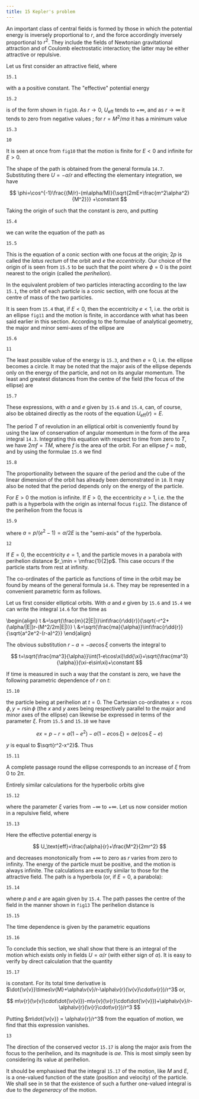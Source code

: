 ```yaml
---
title: 15 Kepler's problem
---
```


An important class of central fields is formed by those in which the potential energy is inversely proportional to $r$, and the force accordingly inversely proportional to $r^2$. They include the fields of Newtonian gravitational attraction and of Coulomb electrostatic interaction; the latter may be either attractive or repulsive.

Let us first consider an attractive field, where

```load
15.1
```

with a a positive constant. The "effective" potential energy

```load
15.2
```

is of the form shown in `fig10`. As $r\to 0$, $U_\text{eff}$ tends to $+\infty$, and as $r\to \infty$ it tends to zero from negative values ; for $r = M^2/m\alpha$ it has a minimum value

```load
15.3
```

```fig
10
```

It is seen at once from `fig10` that the motion is finite for $E <0$ and infinite for $E > 0$.

The shape of the path is obtained from the general formula `14.7`. Substituting there $U=-\alpha/r$ and effecting the elementary integration, we have

$$
\phi=\cos^{-1}\frac{(M/r)-(m\alpha/M)}{\sqrt{2mE+\frac{m^2\alpha^2}{M^2}}}
+\constant
$$

Taking the origin of such that the constant is zero, and putting

```load
15.4
```

we can write the equation of the path as

```load
15.5
```

This is the equation of a conic section with one focus at the origin; $2p$ is called the *latus rectum* of the orbit and $e$ the *eccentricity*. Our choice of the origin of is seen from `15.5` to be such that the point where $\phi = 0$ is the point nearest to the origin (called the *perihelion*).

In the equivalent problem of two particles interacting according to the law `15.1`, the orbit of each particl$e$ is a conic section, with one focus at the centre of mass of the two particles.

It is seen from `15.4` that, if $E\lt 0$, then the eccentricity $e \lt 1$, i.e. the orbit is an ellipse `fig11` and the motion is finite, in accordance with what has been said earlier in this section. According to the formulae of analytical geometry, the major and minor semi-axes of the ellipse are

```load
15.6
```

```fig
11
```

The least possible value of the energy is `15.3`, and then $e = 0$, i.e. the ellipse becomes a circle. It may be noted that the major axis of the ellipse depends only on the energy of the particle, and not on its angular momentum. The least and greatest distances from the centre of the field (the focus of the ellipse) are

```load
15.7
```

These expressions, with $a$ and $e$ given by `15.6` and `15.4`, can, of course, also be obtained directly as the roots of the equation $U_\text{eff}(r) = E$.

The period $T$ of revolution in an elliptical orbit is conveniently found by using the law of conservation of angular momentum in the form of the area integral `14.3`. Integrating this equation with respect to time from zero to $T$, we have $2mf = TM$, where $f$ is the area of the orbit. For an ellipse $f = \pi ab$, and by using the formulae `15.6` we find

```load
15.8
```

The proportionality between the square of the period and the cube of the linear dimension of the orbit has already been demonstrated in `10`. It may also be noted that the period depends only on the energy of the particle.

For $E \gt 0$ the motion is infinite. If $E > 0$, the eccentricity $e > 1$, i.e. the the path is a hyperbola with the origin as internal focus `fig12`. The distance of the perihelion from the focus is

```load
15.9
```

where $a = p/(e^2-1) = \alpha/2E$ is the "semi-axis" of the hyperbola.

```fig
12
```

If $E = 0$, the eccentricity $e = 1$, and the particle moves in a parabola with perihelion distance $r_\min = \mfrac{1}{2}p$. This case occurs if the particle starts from rest at infinity.

The co-ordinates of the particle as functions of time in the orbit may be found by means of the general formula `14.6`. They may be represented in a convenient parametric form as follows.

Let us first consider elliptical orbits. With $a$ and $e$ given by `15.6` and `15.4` we can write the integral `14.6` for the time as

\begin{align}
t
&=\sqrt{\frac{m}{2|E|}}\int\frac{r\dd{r}}{\sqrt{-r^2+(\alpha/|E|)r-(M^2/2m|E|)}} \\
&=\sqrt{\frac{ma}{\alpha}}\int\frac{r\dd{r}}{\sqrt{a^2e^2-(r-a)^2}}
\end{align}

The obvious substitution $r-a =-ae\cos\xi$ converts the integral to

$$
t=\sqrt{\frac{ma^3}{\alpha}}\int(1-e\cos\xi)\dd{\xi}=\sqrt{\frac{ma^3}{\alpha}}(\xi-e\sin\xi)+\constant
$$

If time is measured in such a way that the constant is zero, we have the
following parametric dependence of $r$ on $t$:

```load
15.10
```

the particle being at perihelion at $t = 0$. The Cartesian co-ordinates $x = r\cos\phi, y = r \sin\phi$ (the $x$ and $y$ axes being respectively parallel to the major and minor axes of the ellipse) can likewise be expressed in terms of the parameter $\xi$. From `15.5` and `15.10` we have

$$
ex=p-r=a(1-e^2)-a(1-e\cos\xi)=ae(\cos\xi-e)
$$

$y$ is equal to $\sqrt{r^2-x^2}$. Thus

```load
15.11
```

A complete passage round the ellipse corresponds to an increase of $\xi$ from $0$ to $2\pi$.

Entirely similar calculations for the hyperbolic orbits give

```load
15.12
```

where the parameter $\xi$ varies from $-\infty$ to $+\infty$.
Let us now consider motion in a repulsive field, where

```load
15.13
```

Here the effective potential energy is

$$
U_\text{eff}=\frac{\alpha}{r}+\frac{M^2}{2mr^2}
$$

and decreases monotonically from $+\infty$ to zero as $r$ varies from zero to infinity. The energy of the particle must be positive, and the motion is always infinite. The calculations are exactly similar to those for the attractive field.  The path is a hyperbola (or, if $E = 0$, a parabola):

```load
15.14
```

where $p$ and $e$ are again given by `15.4`. The path passes the centre of the field in the manner shown in `fig13` The perihelion distance is

```load
15.15
```

The time dependence is given by the parametric equations

```load
15.16
```

To conclude this section, we shall show that there is an integral of the motion which exists only in fields $U = \alpha/r$ (with either sign of $\alpha$). It is easy to verify by direct calculation that the quantity

```load
15.17
```

is constant. For its total time derivative is $\dot{\v{v}}\times\v{M}+\alpha\v{v}/r-\alpha\v{r}(\v{v}\cdot\v{r})/r^3$ or,

$$
m\v{r}(\v{v}\cdot\dot{\v{v}})-m\v{v}(\v{r}\cdot\dot{\v{v}})+\alpha\v{v}/r-\alpha\v{r}(\v{r}\cdot\v{r})/r^3
$$

Putting $m\dot{\v{v}} = \alpha\v{r}/r^3$ from the equation of motion, we find that this expression vanishes.

```fig
13
```

The direction of the conserved vector `15.17` is along the major axis from the focus to the perihelion, and its magnitude is $\alpha e$. This is most simply seen by considering its value at perihelion.

It should be emphasised that the integral `15.17` of the motion, like $M$ and $E$, is a one-valued function of the state (position and velocity) of the particle.  We shall see in `50` that the existence of such a further one-valued integral is due to the *degeneracy* of the motion.

<!-- PROBLEMS -->
<!-- PROBLEM 1. Find the time dependence of the co-ordinates of a particle with energy E = 0 -->
<!-- moving in a parabola in a field U = -a/r. -->
<!-- SOLUTION. In the integral -->
<!-- we substitute r = M2(1+n2)/2ma = 1p(1+n2), obtaining the following parametric form of -->
<!-- the required dependence: -->
<!-- r=1p(1+n2), -->
<!-- t= -->
<!-- y=pn. -->
<!-- 40 -->
<!-- Integration of the Equations of Motion -->
<!-- §15 -->
<!-- The parameter n varies from - 00 to +00. -->
<!-- PROBLEM 2. Integrate the equations of motion for a particle in a central field -->
<!-- U = - a/r2 (a > 0). -->
<!-- SOLUTION. From formulae (14.6) and (14.7) we have, if and t are appropriately measured, -->
<!-- (a) for E > andM 0 and -->
<!-- (b) for E>0 0nd and M 2/2m a, -->
<!-- (c) for E <0 and Ms1 -->
<!-- In all three cases -->
<!-- In cases (b) and(c) the particle"falls"to the centre along a path which approaches the -->
<!-- origin as -->
<!-- 00. The fall from a given value of r takes place in a finite time, namely -->
<!-- PROBLEM 3. When a small correction SU(r) is added to the potential energy U = -a/r, -->
<!-- the paths of finite motion are no longer closed, and at each revolution the perihelion is dis- -->
<!-- placed through a small angle so. Find 80 when (a) SU = B/r2, (b) SU = y/r3. -->
<!-- SOLUTION. When r varies from rmin to rmax and back, the angle varies by an amount -->
<!-- (14.10), which we write as -->
<!-- in order to avoid the occurrence of spurious divergences. We put U= - -a/r+8U, and -->
<!-- expand the integrand in powers of SU; the zero-order term in the expansion gives 2nr, and -->
<!-- the first-order term gives the required change so: -->
<!-- (1) -->
<!-- where we have changed from the integration over r to one over , along the path of the "un- -->
<!-- perturbed" motion. -->
<!-- In case (a), the integration in (1) is trivial: 80 = -2nBm/M2 = -2nB/ap, where 2p (15.4) -->
<!-- is the latus rectum of the unperturbed ellipse. In case (b) r2SU = y/r and, with 1/r/given by -->
<!-- (15.5), we have 80 = -6naym2/M4 = -6ny/ap2. -->
<!-- §14 -->
<!-- Motion in a central field -->
<!-- 31 -->
<!-- (Fig. 8). Calling this area df, we can write the angular momentum of the par- -->
<!-- ticle as -->
<!-- M = 2mf, -->
<!-- (14.3) -->
<!-- where the derivative f is called the sectorial velocity. Hence the conservation -->
<!-- of angular momentum implies the constancy of the sectorial velocity: in equal -->
<!-- times the radius vector of the particle sweeps out equal areas (Kepler's second -->
<!-- law).t -->
<!-- rdd -->
<!-- dd -->
<!-- 0 -->
<!-- FIG. 8 -->
<!-- The complete solution of the problem of the motion of a particle in a central -->
<!-- field is most simply obtained by starting from the laws of conservation of -->
<!-- energy and angular momentum, without writing out the equations of motion -->
<!-- themselves. Expressing in terms of M from (14.2) and substituting in the -->
<!-- expression for the energy, we obtain -->
<!-- E = = -->
<!-- (14.4) -->
<!-- Hence -->
<!-- (14.5) -->
<!-- or, integrating, -->
<!-- constant. -->
<!-- (14.6) -->
<!-- Writing (14.2) as do = M dt/mr2, substituting dt from (14.5) and integrating, -->
<!-- we find -->
<!-- constant. -->
<!-- (14.7) -->
<!-- Formulae (14.6) and (14.7) give the general solution of the problem. The -->
<!-- latter formula gives the relation between r and , i.e. the equation of the path. -->
<!-- Formula (14.6) gives the distance r from the centre as an implicit function of -->
<!-- time. The angle o, it should be noted, always varies monotonically with time, -->
<!-- since (14.2) shows that & can never change sign. -->
<!-- t The law of conservation of angular momentum for a particle moving in a central field -->
<!-- is sometimes called the area integral. -->
<!-- 32 -->
<!-- Integration of the Equations of Motion -->
<!-- §14 -->
<!-- The expression (14.4) shows that the radial part of the motion can be re- -->
<!-- garded as taking place in one dimension in a field where the "effective poten- -->
<!-- tial energy" is -->
<!-- (14.8) -->
<!-- The quantity M2/2mr2 is called the centrifugal energy. The values of r for which -->
<!-- U(r) -->
<!-- (14.9) -->
<!-- determine the limits of the motion as regards distance from the centre. -->
<!-- When equation (14.9) is satisfied, the radial velocity j is zero. This does not -->
<!-- mean that the particle comes to rest as in true one-dimensional motion, since -->
<!-- the angular velocity o is not zero. The value j = 0 indicates a turning point -->
<!-- of the path, where r(t) begins to decrease instead of increasing, or vice versa. -->
<!-- If the range in which r may vary is limited only by the condition r > rmin, -->
<!-- the motion is infinite: the particle comes from, and returns to, infinity. -->
<!-- If the range of r has two limits rmin and rmax, the motion is finite and the -->
<!-- path lies entirely within the annulus bounded by the circles r = rmax and -->
<!-- r = rmin- This does not mean, however, that the path must be a closed curve. -->
<!-- During the time in which r varies from rmax to rmin and back, the radius -->
<!-- vector turns through an angle Ao which, according to (14.7), is given by -->
<!-- Mdr/r2 -->
<!-- (14.10) -->
<!-- The condition for the path to be closed is that this angle should be a rational -->
<!-- fraction of 2n, i.e. that Ao = 2nm/n, where m and n are integers. In that case, -->
<!-- after n periods, the radius vector of the particle will have made m complete -->
<!-- revolutions and will occupy its original position, so that the path is closed. -->
<!-- Such cases are exceptional, however, and when the form of U(r) is arbitrary -->
<!-- the angle is not a rational fraction of 2nr. In general, therefore, the path -->
<!-- of a particle executing a finite motion is not closed. It passes through the -->
<!-- minimum and maximum distances an infinity of times, and after infinite time -->
<!-- it covers the entire annulus between the two bounding circles. The path -->
<!-- shown in Fig. 9 is an example. -->
<!-- There are only two types of central field in which all finite motions take -->
<!-- place in closed paths. They are those in which the potential energy of the -->
<!-- particle varies as 1/r or as r2. The former case is discussed in §15; the latter -->
<!-- is that of the space oscillator (see §23, Problem 3). -->
<!-- At a turning point the square root in (14.5), and therefore the integrands -->
<!-- in (14.6) and (14.7), change sign. If the angle is measured from the direc- -->
<!-- tion of the radius vector to the turning point, the parts of the path on each -->
<!-- side of that point differ only in the sign of for each value of r, i.e. the path -->
<!-- is symmetrical about the line = 0. Starting, say, from a point where = rmax -->
<!-- the particle traverses a segment of the path as far as a point with r rmin, -->
<!-- §14 -->
<!-- Motion in a central field -->
<!-- 33 -->
<!-- then follows a symmetrically placed segment to the next point where r = rmax, -->
<!-- and so on. Thus the entire path is obtained by repeating identical segments -->
<!-- forwards and backwards. This applies also to infinite paths, which consist of -->
<!-- two symmetrical branches extending from the turning point (r = rmin) to -->
<!-- infinity. -->
<!-- 'max -->
<!-- min -->
<!-- so -->
<!-- FIG. 9 -->
<!-- The presence of the centrifugal energy when M # 0, which becomes -->
<!-- infinite as 1/22 when r -> 0, generally renders it impossible for the particle to -->
<!-- reach the centre of the field, even if the field is an attractive one. A "fall" of -->
<!-- the particle to the centre is possible only if the potential energy tends suffi- -->
<!-- ciently rapidly to -00 as r 0. From the inequality -->
<!-- 1mr2 = E- U(r) - M2/2mr2 -->
<!-- or r2U(Y)+M2/2m < Er2, it follows that r can take values tending to zero -->
<!-- only if -->
<!-- (14.11) -->
<!-- i.e. U(r) must tend to - 8 either as - a/r2 with a > M2/2m, or proportionally -->
<!-- to - 1/rn with n > 2. -->
<!-- PROBLEMS -->
<!-- PROBLEM 1. Integrate the equations of motion for a spherical pendulum (a particle of mass -->
<!-- m moving on the surface of a sphere of radius l in a gravitational field). -->
<!-- SOLUTION. In spherical co-ordinates, with the origin at the centre of the sphere and the -->
<!-- polar axis vertically downwards, the Lagrangian of the pendulum is -->
<!-- 1ml2(02 + 62 sin20) +mgl cos 0. -->
<!-- 2* -->
<!-- 34 -->
<!-- Integration of the Equations of Motion -->
<!-- §14 -->
<!-- The co-ordinate is cyclic, and hence the generalised momentum Po, which is the same as the -->
<!-- z-component of angular momentum, is conserved: -->
<!-- (1) -->
<!-- The energy is -->
<!-- E = cos 0 -->
<!-- (2) -->
<!-- = 0. -->
<!-- Hence -->
<!-- (3) -->
<!-- where the "effective potential energy" is -->
<!-- Ueff(0) = COS 0. -->
<!-- For the angle o we find, using (1), -->
<!-- do -->
<!-- (4) -->
<!-- The integrals (3) and (4) lead to elliptic integrals of the first and third kinds respectively. -->
<!-- The range of 0 in which the motion takes place is that where E > Ueff, and its limits -->
<!-- are given by the equation E = Uell. This is a cubic equation for cos 0, having two roots -->
<!-- between -1 and +1; these define two circles of latitude on the sphere, between which the -->
<!-- path lies. -->
<!-- PROBLEM 2. Integrate the equations of motion for a particle moving on the surface of a -->
<!-- cone (of vertical angle 2x) placed vertically and with vertex downwards in a gravitational -->
<!-- field. -->
<!-- SOLUTION. In spherical co-ordinates, with the origin at the vertex of the cone and the -->
<!-- polar axis vertically upwards, the Lagrangian is sin2x) -mgr cos a. The co- -->
<!-- ordinate is cyclic, and Mz = mr2 sin²a is again conserved. The energy is -->
<!-- = a. -->
<!-- By the same method as in Problem 1, we find -->
<!-- == -->
<!-- The condition E = Ueff(r) is (if M + 0) a cubic equation for r, having two positive roots; -->
<!-- these define two horizontal circles on the cone, between which the path lies. -->
<!-- PROBLEM 3. Integrate the equations of motion for a pendulum of mass M2, with a mass M1 -->
<!-- at the point of support which can move on a horizontal line lying in the plane in which m2 -->
<!-- moves (Fig. 2, §5). -->
<!-- SOLUTION. In the Lagrangian derived in §5, Problem 2, the co-ordinate x is cyclic. The -->
<!-- generalised momentum Px, which is the horizontal component of the total momentum of the -->
<!-- system, is therefore conserved -->
<!-- Px = cos = constant. -->
<!-- (1) -->
<!-- The system may always be taken to be at rest as a whole. Then the constant in (1) is zero -->
<!-- and integration gives -->
<!-- (m1+m2)x+m2) sin = constant, -->
<!-- (2) -->
<!-- which expresses the fact that the centre of mass of the system does not move horizontally. -->
<!-- §15 -->
<!-- Kepler's problem -->
<!-- 35 -->
<!-- Using (1), we find the energy in the form -->
<!-- E -->
<!-- (3) -->
<!-- Hence -->
<!-- Expressing the co-ordinates X2 sin o, y = l cos of the particle m2 in terms of -->
<!-- by means of (2), we find that its path is an arc of an ellipse with horizontal semi- -->
<!-- axis lm1/(m1+m2) and vertical semi-axis l. As M1 8 we return to the familiar simple pen- -->
<!-- dulum, which moves in an arc of a circle. -->
<!-- $15. Kepler's problem -->
<!-- An important class of central fields is formed by those in which the poten- -->
<!-- tial energy is inversely proportional to r, and the force accordingly inversely -->
<!-- proportional to r2. They include the fields of Newtonian gravitational attrac- -->
<!-- tion and of Coulomb electrostatic interaction; the latter may be either attrac- -->
<!-- tive or repulsive. -->
<!-- Let us first consider an attractive field, where -->
<!-- U=-a/r -->
<!-- (15.1) -->
<!-- with a a positive constant. The "effective" potential energy -->
<!-- (15.2) -->
<!-- is -->
<!-- of the form shown in Fig. 10. As r 0, Ueff tends to + 00, and as -->
<!-- r -->
<!-- 8 -->
<!-- it tends to zero from negative values ; for r = M2/ma it has a minimum value -->
<!-- Ueff, min = -mx2/2M2. -->
<!-- (15.3) -->
<!-- Ueff -->
<!-- FIG. 10 -->
<!-- It is seen at once from Fig. 10 that the motion is finite for E <0 and infinite -->
<!-- for E > 0. -->
<!-- 36 -->
<!-- Integration of the Equations of Motion -->
<!-- §15 -->
<!-- The shape of the path is obtained from the general formula (14.7). Substi- -->
<!-- tuting there U = - a/r and effecting the elementary integration, we have -->
<!-- o = -->
<!-- - constant. -->
<!-- Taking the origin of such that the constant is zero, and putting -->
<!-- P = M2/ma, e= [1 1+(2EM2/mo2)] -->
<!-- (15.4) -->
<!-- we can write the equation of the path as -->
<!-- p/r = 1+e coso. -->
<!-- (15.5) -->
<!-- This is the equation of a conic section with one focus at the origin; 2p is called -->
<!-- the latus rectum of the orbit and e the eccentricity. Our choice of the origin of -->
<!-- is seen from (15.5) to be such that the point where = 0 is the point nearest -->
<!-- to the origin (called the perihelion). -->
<!-- In the equivalent problem of two particles interacting according to the law -->
<!-- (15.1), the orbit of each particle is a conic section, with one focus at the centre -->
<!-- of mass of the two particles. -->
<!-- It is seen from (15.4) that, if E < 0, then the eccentricity e < 1, i.e. the -->
<!-- orbit is an ellipse (Fig. 11) and the motion is finite, in accordance with what -->
<!-- has been said earlier in this section. According to the formulae of analytical -->
<!-- geometry, the major and minor semi-axes of the ellipse are -->
<!-- a = p/(1-e2) = a2E, b =p/v(1-e2)Mv(2mE) = -->
<!-- (15.6) -->
<!-- y -->
<!-- X -->
<!-- 2b -->
<!-- ae -->
<!-- 2a -->
<!-- FIG. 11 -->
<!-- The least possible value of the energy is (15.3), and then e = 0, i.e. the ellipse -->
<!-- becomes a circle. It may be noted that the major axis of the ellipse depends -->
<!-- only on the energy of the particle, and not on its angular momentum. The -->
<!-- least and greatest distances from the centre of the field (the focus of the -->
<!-- ellipse) are -->
<!-- rmin = =p/(1+e)=a(1-e), -->
<!-- max=p(1-e)=a(1+e). = = (15.7) -->
<!-- These expressions, with a and e given by (15.6) and (15.4), can, of course, -->
<!-- also be obtained directly as the roots of the equation Ueff(r) = E. -->
<!-- §15 -->
<!-- Kepler's problem -->
<!-- 37 -->
<!-- The period T of revolution in an elliptical orbit is conveniently found by -->
<!-- using the law of conservation of angular momentum in the form of the area -->
<!-- integral (14.3). Integrating this equation with respect to time from zero to -->
<!-- T, we have 2mf = TM, where f is the area of the orbit. For an ellipse -->
<!-- f = nab, and by using the formulae (15.6) we find -->
<!-- T = 2ma3/2-(m/a) -->
<!-- = ma((m2E3). -->
<!-- (15.8) -->
<!-- The proportionality between the square of the period and the cube of the -->
<!-- linear dimension of the orbit has already been demonstrated in §10. It may -->
<!-- also be noted that the period depends only on the energy of the particle. -->
<!-- For E > 0 the motion is infinite. If E > 0, the eccentricity e > 1, i.e. the -->
<!-- the path is a hyperbola with the origin as internal focus (Fig. 12). The dis- -->
<!-- tance of the perihelion from the focus is -->
<!-- rmin ==pl(e+1)=a(e-1), = = -->
<!-- (15.9) -->
<!-- where a = p/(e2-1) = a/2E is the "semi-axis" of the hyperbola. -->
<!-- y -->
<!-- p -->
<!-- ale-1) -->
<!-- FIG. 12 -->
<!-- If E = 0, the eccentricity e = 1, and the particle moves in a parabola with -->
<!-- perihelion distance rmin = 1p. This case occurs if the particle starts from rest -->
<!-- at infinity. -->
<!-- The co-ordinates of the particle as functions of time in the orbit may be -->
<!-- found by means of the general formula (14.6). They may be represented in a -->
<!-- convenient parametric form as follows. -->
<!-- Let us first consider elliptical orbits. With a and e given by (15.6) and (15.4) -->
<!-- we can write the integral (14.6) for the time as -->
<!-- t -->
<!-- = -->
<!-- = -->
<!-- 38 -->
<!-- Integration of the Equations of Motion -->
<!-- §15 -->
<!-- The obvious substitution r-a = - ae cos $ converts the integral to -->
<!-- sioant -->
<!-- If time is measured in such a way that the constant is zero, we have the -->
<!-- following parametric dependence of r on t: -->
<!-- r = a(1-e cos ), t = -->
<!-- (15.10) -->
<!-- the particle being at perihelion at t = 0. The Cartesian co-ordinates -->
<!-- x = r cos o, y = r sin (the x and y axes being respectively parallel to the -->
<!-- major and minor axes of the ellipse) can likewise be expressed in terms of -->
<!-- the parameter $. From (15.5) and (15.10) we have -->
<!-- ex = = = -->
<!-- y is equal to W(r2-x2). Thus -->
<!-- x = a(cos & - e), -->
<!-- y = =av(1-e2) $. -->
<!-- (15.11) -->
<!-- A complete passage round the ellipse corresponds to an increase of $ from 0 -->
<!-- to 2nr. -->
<!-- Entirely similar calculations for the hyperbolic orbits give -->
<!-- r = a(e cosh & - 1), t = V(ma3/a)(esinh - - $), -->
<!-- (15.12) -->
<!-- x = a(e-cosh ) y = a1/(e2-1)sinh & -->
<!-- where the parameter $ varies from - 00 to + 00. -->
<!-- Let us now consider motion in a repulsive field, where -->
<!-- U -->
<!-- (a>0). -->
<!-- (15.13) -->
<!-- Here the effective potential energy is -->
<!-- Utt -->
<!-- and decreases monotonically from + 00 to zero as r varies from zero to -->
<!-- infinity. The energy of the particle must be positive, and the motion is always -->
<!-- infinite. The calculations are exactly similar to those for the attractive field. -->
<!-- The path is a hyperbola (or, if E = 0, a parabola): -->
<!-- pr r = =1-e coso, = -->
<!-- (15.14) -->
<!-- where P and e are again given by (15.4). The path passes the centre of the -->
<!-- field in the manner shown in Fig. 13. The perihelion distance is -->
<!-- rmin =p(e-1)=a(e+1). = -->
<!-- (15.15) -->
<!-- The time dependence is given by the parametric equations -->
<!-- = =(ma3/a)(esinh+) = -->
<!-- (15.16) -->
<!-- x -->
<!-- = a(cosh & e , -->
<!-- y = av((e2-1) sinh & -->
<!-- §15 -->
<!-- Kepler's problem -->
<!-- 39 -->
<!-- To conclude this section, we shall show that there is an integral of the mo- -->
<!-- tion which exists only in fields U = a/r (with either sign of a). It is easy to -->
<!-- verify by direct calculation that the quantity -->
<!-- vxM+ar/r -->
<!-- (15.17) -->
<!-- is constant. For its total time derivative is v -->
<!-- since M = mr xv, -->
<!-- Putting mv = ar/r3 from the equation of motion, we find that this expression -->
<!-- vanishes. -->
<!-- y -->
<!-- 0 -->
<!-- (I+e) -->
<!-- FIG. 13 -->
<!-- The direction of the conserved vector (15.17) is along the major axis from -->
<!-- the focus to the perihelion, and its magnitude is ae. This is most simply -->
<!-- seen by considering its value at perihelion. -->
<!-- It should be emphasised that the integral (15.17) of the motion, like M and -->
<!-- E, is a one-valued function of the state (position and velocity) of the particle. -->
<!-- We shall see in §50 that the existence of such a further one-valued integral -->
<!-- is due to the degeneracy of the motion. -->
<!-- PROBLEMS -->
<!-- PROBLEM 1. Find the time dependence of the co-ordinates of a particle with energy E = 0 -->
<!-- moving in a parabola in a field U = -a/r. -->
<!-- SOLUTION. In the integral -->
<!-- we substitute r = M2(1+n2)/2ma = 1p(1+n2), obtaining the following parametric form of -->
<!-- the required dependence: -->
<!-- r=1p(1+n2), -->
<!-- t= -->
<!-- y=pn. -->
<!-- 40 -->
<!-- Integration of the Equations of Motion -->
<!-- §15 -->
<!-- The parameter n varies from - 00 to +00. -->
<!-- PROBLEM 2. Integrate the equations of motion for a particle in a central field -->
<!-- U = - a/r2 (a > 0). -->
<!-- SOLUTION. From formulae (14.6) and (14.7) we have, if and t are appropriately measured, -->
<!-- (a) for E > andM 0 and -->
<!-- (b) for E>0 0nd and M 2/2m a, -->
<!-- (c) for E <0 and Ms1 -->
<!-- In all three cases -->
<!-- In cases (b) and(c) the particle"falls"to the centre along a path which approaches the -->
<!-- origin as -->
<!-- 00. The fall from a given value of r takes place in a finite time, namely -->
<!-- PROBLEM 3. When a small correction SU(r) is added to the potential energy U = -a/r, -->
<!-- the paths of finite motion are no longer closed, and at each revolution the perihelion is dis- -->
<!-- placed through a small angle so. Find 80 when (a) SU = B/r2, (b) SU = y/r3. -->
<!-- SOLUTION. When r varies from rmin to rmax and back, the angle varies by an amount -->
<!-- (14.10), which we write as -->
<!-- in order to avoid the occurrence of spurious divergences. We put U= - -a/r+8U, and -->
<!-- expand the integrand in powers of SU; the zero-order term in the expansion gives 2nr, and -->
<!-- the first-order term gives the required change so: -->
<!-- (1) -->
<!-- where we have changed from the integration over r to one over , along the path of the "un- -->
<!-- perturbed" motion. -->
<!-- In case (a), the integration in (1) is trivial: 80 = -2nBm/M2 = -2nB/ap, where 2p (15.4) -->
<!-- is the latus rectum of the unperturbed ellipse. In case (b) r2SU = y/r and, with 1/r/given by -->
<!-- (15.5), we have 80 = -6naym2/M4 = -6ny/ap2. -->
<!-- CHAPTER IV -->
<!-- COLLISIONS BETWEEN PARTICLES -->
